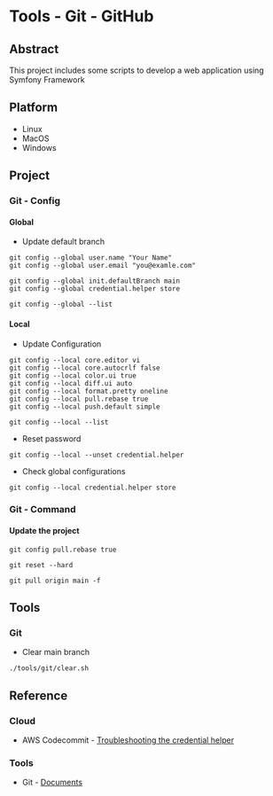 # Tools - Git - GitHub

## Abstract

This project includes some scripts to develop a web application using Symfony Framework

## Platform

* Linux
* MacOS
* Windows

## Project

### Git - Config

#### Global

* Update default branch

```
git config --global user.name "Your Name"
git config --global user.email "you@examle.com"

git config --global init.defaultBranch main
git config --global credential.helper store

git config --global --list
```

#### Local

* Update Configuration

```
git config --local core.editor vi
git config --local core.autocrlf false
git config --local color.ui true
git config --local diff.ui auto
git config --local format.pretty oneline
git config --local pull.rebase true
git config --local push.default simple

git config --local --list
```

* Reset password
```
git config --local --unset credential.helper
```

* Check global configurations
```
git config --local credential.helper store
```

### Git - Command

#### Update the project

```
git config pull.rebase true

git reset --hard

git pull origin main -f
```

## Tools

### Git

* Clear main branch

```
./tools/git/clear.sh
```

## Reference

### Cloud

* AWS Codecommit - [Troubleshooting the credential helper](https://docs.aws.amazon.com/codecommit/latest/userguide/troubleshooting-ch.html)

### Tools

* Git            - [Documents](https://git-scm.com/)
